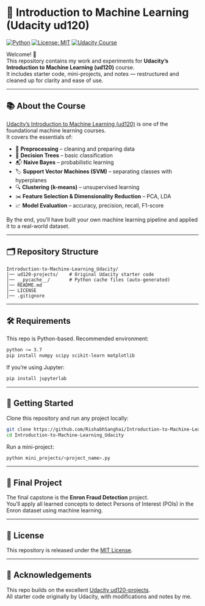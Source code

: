 # 🧠 Introduction to Machine Learning (Udacity ud120)

[![Python](https://img.shields.io/badge/python-3.7%2B-blue.svg)](https://www.python.org/)
[![License: MIT](https://img.shields.io/badge/License-MIT-yellow.svg)](LICENSE)
[![Udacity Course](https://img.shields.io/badge/Udacity-ud120-blue)](https://www.udacity.com/course/intro-to-machine-learning--ud120)

Welcome! 🎉  
This repository contains my work and experiments for **Udacity’s Introduction to Machine Learning (ud120)** course.  
It includes starter code, mini-projects, and notes — restructured and cleaned up for clarity and ease of use.

---

## 📚 About the Course

[Udacity’s Introduction to Machine Learning (ud120)](https://www.udacity.com/course/intro-to-machine-learning--ud120) is one of the foundational machine learning courses.  
It covers the essentials of:

- 📝 **Preprocessing** – cleaning and preparing data  
- 🌲 **Decision Trees** – basic classification  
- 📬 **Naive Bayes** – probabilistic learning  
- 🏷 **Support Vector Machines (SVM)** – separating classes with hyperplanes  
- 🔍 **Clustering (k-means)** – unsupervised learning  
- ✂️ **Feature Selection & Dimensionality Reduction** – PCA, LDA  
- 📈 **Model Evaluation** – accuracy, precision, recall, F1-score  

By the end, you’ll have built your own machine learning pipeline and applied it to a real-world dataset.

---

## 🗂 Repository Structure

```text
Introduction-to-Machine-Learning_Udacity/
│── ud120-projects/    # Original Udacity starter code
│── __pycache__/       # Python cache files (auto-generated)
│── README.md
│── LICENSE
│── .gitignore
```

---

## 🛠 Requirements

This repo is Python-based. Recommended environment:

```bash
python >= 3.7
pip install numpy scipy scikit-learn matplotlib
```

If you’re using Jupyter:

```bash
pip install jupyterlab
```

---

## 🚀 Getting Started

Clone this repository and run any project locally:

```bash
git clone https://github.com/RishabhSanghai/Introduction-to-Machine-Learning_Udacity.git
cd Introduction-to-Machine-Learning_Udacity
```

Run a mini-project:

```bash
python mini_projects/<project_name>.py
```

---

## 🎯 Final Project

The final capstone is the **Enron Fraud Detection** project.  
You’ll apply all learned concepts to detect Persons of Interest (POIs) in the Enron dataset using machine learning.

---

## 📜 License

This repository is released under the [MIT License](LICENSE).

---

## 🙌 Acknowledgements

This repo builds on the excellent [Udacity ud120-projects](https://github.com/udacity/ud120-projects).  
All starter code originally by Udacity, with modifications and notes by me.
